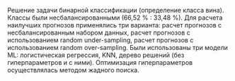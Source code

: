 Решение задачи бинарной классификации (определение класса вина). Классы были несбалансированными (66,52 % : 33,48 %). Для расчета наилучших прогнозов применялись три варианта: расчет прогнозов с несбалансированным набором данных, расчет прогнозов с использованием random under-sampling, расчет прогнозов с использованием random over-sampling. Были использованы три модели ML: логистическая регрессия, KNN, дерево решений (без гиперпараметров и с ними). Оптимизация гиперпараметров осуществлялась методом жадного поиска.

